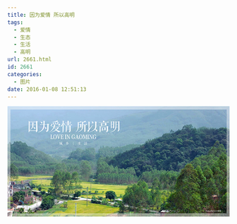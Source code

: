 ```yaml
---
title: 因为爱情 所以高明
tags:
  - 爱情
  - 生态
  - 生活
  - 高明
url: 2661.html
id: 2661
categories:
  - 图片
date: 2016-01-08 12:51:13
---
```


[![因为爱情所以高明](/images/uploads/2016/03/因为爱情所以高明.jpg)](/images/uploads/2016/03/因为爱情所以高明.jpg)